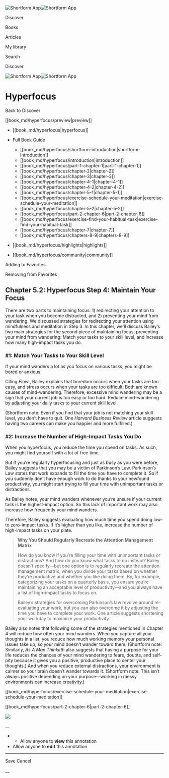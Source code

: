![Shortform App](/img/logo.36a2399e.svg)![Shortform App](/img/logo-dark.70c1b072.svg)

Discover

Books

Articles

My library

Search

Discover

![Shortform App](/img/logo.36a2399e.svg)![Shortform App](/img/logo-dark.70c1b072.svg)

# Hyperfocus

Back to Discover

[[book_md/hyperfocus/preview|preview]]

  * [[book_md/hyperfocus|hyperfocus]]
  * Full Book Guide

    * [[book_md/hyperfocus/shortform-introduction|shortform-introduction]]
    * [[book_md/hyperfocus/introduction|introduction]]
    * [[book_md/hyperfocus/part-1-chapter-1|part-1-chapter-1]]
    * [[book_md/hyperfocus/chapter-2|chapter-2]]
    * [[book_md/hyperfocus/chapter-3|chapter-3]]
    * [[book_md/hyperfocus/chapter-4-1|chapter-4-1]]
    * [[book_md/hyperfocus/chapter-4-2|chapter-4-2]]
    * [[book_md/hyperfocus/chapter-5-1|chapter-5-1]]
    * [[book_md/hyperfocus/exercise-schedule-your-meditation|exercise-schedule-your-meditation]]
    * [[book_md/hyperfocus/chapter-5-2|chapter-5-2]]
    * [[book_md/hyperfocus/part-2-chapter-6|part-2-chapter-6]]
    * [[book_md/hyperfocus/exercise-find-your-habitual-task|exercise-find-your-habitual-task]]
    * [[book_md/hyperfocus/chapter-7|chapter-7]]
    * [[book_md/hyperfocus/chapters-8-9|chapters-8-9]]
  * [[book_md/hyperfocus/highlights|highlights]]
  * [[book_md/hyperfocus/community|community]]



Adding to Favorites 

Removing from Favorites 

## Chapter 5.2: Hyperfocus Step 4: Maintain Your Focus

There are two parts to maintaining focus: 1) redirecting your attention to your task when you become distracted, and 2) preventing your mind from wandering. We discussed strategies for redirecting your attention using mindfulness and meditation in Step 3. In this chapter, we'll discuss Bailey’s two main strategies for the second piece of maintaining focus, preventing your mind from wandering: Match your tasks to your skill level, and increase how many high-impact tasks you do.

### #1: Match Your Tasks to Your Skill Level

If your mind wanders a lot as you focus on various tasks, you might be bored or anxious.

Citing _Flow_ , Bailey explains that boredom occurs when your tasks are too easy, and stress occurs when your tasks are too difficult. Both are known causes of mind-wandering. Therefore, excessive mind wandering may be a sign that your current job is too easy or too hard. Reduce mind-wandering by adjusting your daily tasks to your current skill level.

(Shortform note: Even if you find that your job is not matching your skill level, you don’t have to quit. One _Harvard Business Review_ article suggests having two careers can make you happier and more fulfilled.)

### #2: Increase the Number of High-Impact Tasks You Do

When you hyperfocus, you reduce the time you spend on tasks. As such, you might find yourself with a lot of free time.

But if you’re regularly hyperfocusing and just as busy as you were before, Bailey suggests that you may be a victim of Parkinson’s Law. Parkinson’s Law states that work expands to fill the time you have to complete it. So if you suddenly don’t have enough work to do thanks to your newfound productivity, you might start trying to fill your time with unimportant tasks or distractions.

As Bailey notes, your mind wanders whenever you’re unsure if your current task is the highest-impact option. So this lack of important work may also increase how frequently your mind wanders.

Therefore, Bailey suggests evaluating how much time you spend doing low- to zero-impact tasks. If it’s higher than you like, increase the number of high-impact tasks on your plate.

> **Why You Should Regularly Recreate the Attention Management Matrix**
> 
> How do you know if you’re filling your time with unimportant tasks or distractions? And how do you know what tasks to do instead? Bailey doesn’t specify—but one option is to regularly recreate the attention management matrix, when you divide your tasks based on whether they’re productive and whether you like doing them. By, for example, categorizing your tasks on a quarterly basis, you ensure you’re maintaining an acceptable level of productivity—and you always have a list of high-impact tasks to focus on.
> 
> Bailey’s strategies for overcoming Parkinson’s law revolve around re-evaluating your work, but you can also overcome it by adjusting the time you have to complete your work. One article suggests shortening your workday to maximize your productivity.

Bailey also notes that following some of the strategies mentioned in Chapter 4 will reduce how often your mind wanders. When you capture all your thoughts in a list, you reduce how much working memory your personal issues take up, so your mind doesn’t wander toward them. (Shortform note: Similarly, _As A Man Thinketh_ also suggests that having a purpose for your life reduces the chances of your mind wandering to fears, doubts, and self-pity because it gives you a positive, productive place to center your thoughts.) And when you reduce external distractions, your environment is calmer so your brain doesn’t wander towards it. (Shortform note: This isn’t always positive depending on your purpose—working in messy environments can increase creativity.)

[[book_md/hyperfocus/exercise-schedule-your-meditation|exercise-schedule-your-meditation]]

[[book_md/hyperfocus/part-2-chapter-6|part-2-chapter-6]]

![](https://bat.bing.com/action/0?ti=56018282&Ver=2&mid=8c4b3f1b-55e1-493b-9ad6-0db096d6c9b2&sid=49fff5b0636c11eeb9c611038afc8668&vid=4a005010636c11ee80c703d4c4a7acd5&vids=0&msclkid=N&pi=0&lg=en-US&sw=800&sh=600&sc=24&nwd=1&tl=Shortform%20%7C%20Book&p=https%3A%2F%2Fwww.shortform.com%2Fapp%2Fbook%2Fhyperfocus%2Fchapter-5-2&r=&lt=460&evt=pageLoad&sv=1&rn=190326)

__

  *   * Allow anyone to **view** this annotation
  * Allow anyone to **edit** this annotation



* * *

Save Cancel

__




